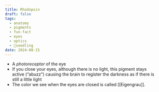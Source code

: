 ```yaml
---
title: Rhodopsin
draft: false
tags:
  - anatomy
  - pigments
  - fun-fact
  - eyes
  - optics
  - 🌱seedling
date: 2024-08-15
---
```

- A *photoreceptor* of the eye
- If you close your eyes, although there is no light, this pigment stays active (“abuzz”) causing the brain to register the darkness as if there is still a little light
- The color we see when the eyes are closed is called [[Eigengrau]].
